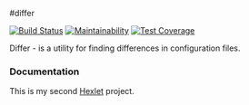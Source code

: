 #differ

[![Build Status](https://travis-ci.org/VitaMinKin/php-project-lvl2.svg?branch=master)](https://travis-ci.org/VitaMinKin/php-project-lvl2)
[![Maintainability](https://api.codeclimate.com/v1/badges/0968894b5763787b039c/maintainability)](https://codeclimate.com/github/VitaMinKin/php-project-lvl2/maintainability)
[![Test Coverage](https://api.codeclimate.com/v1/badges/0968894b5763787b039c/test_coverage)](https://codeclimate.com/github/VitaMinKin/php-project-lvl2/test_coverage)

Differ - is a utility for finding differences in configuration files.

### Documentation

This is my second [Hexlet](https://ru.hexlet.io/professions/php/projects/48) project.

